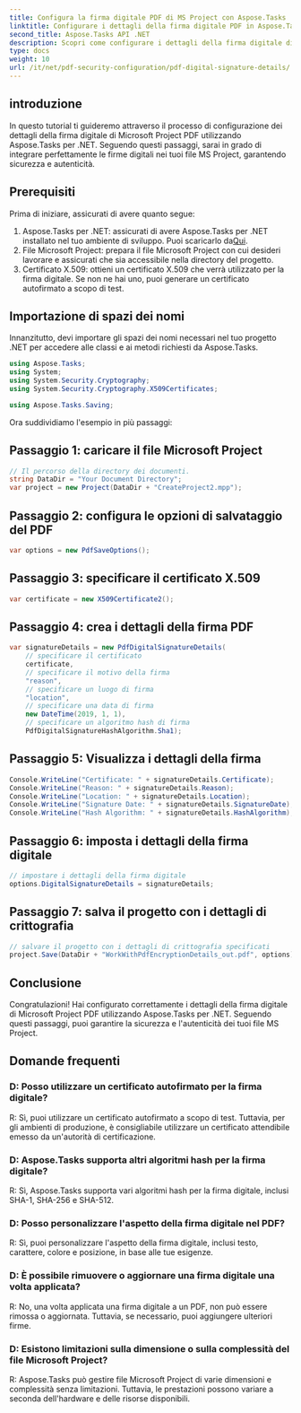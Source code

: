 ```yaml
---
title: Configura la firma digitale PDF di MS Project con Aspose.Tasks
linktitle: Configurare i dettagli della firma digitale PDF in Aspose.Tasks
second_title: Aspose.Tasks API .NET
description: Scopri come configurare i dettagli della firma digitale di Microsoft Project PDF utilizzando Aspose.Tasks per .NET. Garantisci la sicurezza e l'autenticità dei file del tuo progetto.
type: docs
weight: 10
url: /it/net/pdf-security-configuration/pdf-digital-signature-details/
---
```

## introduzione
In questo tutorial ti guideremo attraverso il processo di configurazione dei dettagli della firma digitale di Microsoft Project PDF utilizzando Aspose.Tasks per .NET. Seguendo questi passaggi, sarai in grado di integrare perfettamente le firme digitali nei tuoi file MS Project, garantendo sicurezza e autenticità.
## Prerequisiti
Prima di iniziare, assicurati di avere quanto segue:
1.  Aspose.Tasks per .NET: assicurati di avere Aspose.Tasks per .NET installato nel tuo ambiente di sviluppo. Puoi scaricarlo da[Qui](https://releases.aspose.com/tasks/net/).
2. File Microsoft Project: prepara il file Microsoft Project con cui desideri lavorare e assicurati che sia accessibile nella directory del progetto.
3. Certificato X.509: ottieni un certificato X.509 che verrà utilizzato per la firma digitale. Se non ne hai uno, puoi generare un certificato autofirmato a scopo di test.
## Importazione di spazi dei nomi
Innanzitutto, devi importare gli spazi dei nomi necessari nel tuo progetto .NET per accedere alle classi e ai metodi richiesti da Aspose.Tasks.
```csharp
using Aspose.Tasks;
using System;
using System.Security.Cryptography;
using System.Security.Cryptography.X509Certificates;

using Aspose.Tasks.Saving;
```
Ora suddividiamo l'esempio in più passaggi:
## Passaggio 1: caricare il file Microsoft Project
```csharp
// Il percorso della directory dei documenti.
string DataDir = "Your Document Directory";
var project = new Project(DataDir + "CreateProject2.mpp");
```
## Passaggio 2: configura le opzioni di salvataggio del PDF
```csharp
var options = new PdfSaveOptions();
```
## Passaggio 3: specificare il certificato X.509
```csharp
var certificate = new X509Certificate2();
```
## Passaggio 4: crea i dettagli della firma PDF
```csharp
var signatureDetails = new PdfDigitalSignatureDetails(
    // specificare il certificato
    certificate,
    // specificare il motivo della firma
    "reason",
    // specificare un luogo di firma
    "location",
    // specificare una data di firma
    new DateTime(2019, 1, 1),
    // specificare un algoritmo hash di firma
    PdfDigitalSignatureHashAlgorithm.Sha1);
```
## Passaggio 5: Visualizza i dettagli della firma
```csharp
Console.WriteLine("Certificate: " + signatureDetails.Certificate);
Console.WriteLine("Reason: " + signatureDetails.Reason);
Console.WriteLine("Location: " + signatureDetails.Location);
Console.WriteLine("Signature Date: " + signatureDetails.SignatureDate);
Console.WriteLine("Hash Algorithm: " + signatureDetails.HashAlgorithm);
```
## Passaggio 6: imposta i dettagli della firma digitale
```csharp
// impostare i dettagli della firma digitale
options.DigitalSignatureDetails = signatureDetails;
```
## Passaggio 7: salva il progetto con i dettagli di crittografia
```csharp
// salvare il progetto con i dettagli di crittografia specificati
project.Save(DataDir + "WorkWithPdfEncryptionDetails_out.pdf", options);
```
## Conclusione
Congratulazioni! Hai configurato correttamente i dettagli della firma digitale di Microsoft Project PDF utilizzando Aspose.Tasks per .NET. Seguendo questi passaggi, puoi garantire la sicurezza e l'autenticità dei tuoi file MS Project.
## Domande frequenti
### D: Posso utilizzare un certificato autofirmato per la firma digitale?
R: Sì, puoi utilizzare un certificato autofirmato a scopo di test. Tuttavia, per gli ambienti di produzione, è consigliabile utilizzare un certificato attendibile emesso da un'autorità di certificazione.
### D: Aspose.Tasks supporta altri algoritmi hash per la firma digitale?
R: Sì, Aspose.Tasks supporta vari algoritmi hash per la firma digitale, inclusi SHA-1, SHA-256 e SHA-512.
### D: Posso personalizzare l'aspetto della firma digitale nel PDF?
R: Sì, puoi personalizzare l'aspetto della firma digitale, inclusi testo, carattere, colore e posizione, in base alle tue esigenze.
### D: È possibile rimuovere o aggiornare una firma digitale una volta applicata?
R: No, una volta applicata una firma digitale a un PDF, non può essere rimossa o aggiornata. Tuttavia, se necessario, puoi aggiungere ulteriori firme.
### D: Esistono limitazioni sulla dimensione o sulla complessità del file Microsoft Project?
R: Aspose.Tasks può gestire file Microsoft Project di varie dimensioni e complessità senza limitazioni. Tuttavia, le prestazioni possono variare a seconda dell'hardware e delle risorse disponibili.